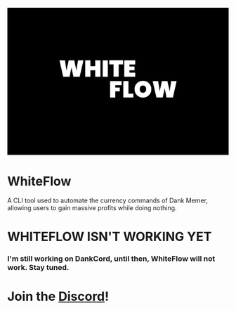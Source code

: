![WhiteFlow](Assets/WhiteFlow.jpg "WhiteFlow")
# WhiteFlow
A CLI tool used to automate the currency commands of Dank Memer, allowing users to gain massive profits while doing nothing.

# **WHITEFLOW ISN'T WORKING YET**
### I'm still working on DankCord, until then, WhiteFlow will not work. Stay tuned.

# Join the [Discord](https://discord.gg/XaQ6FAP3sm)!